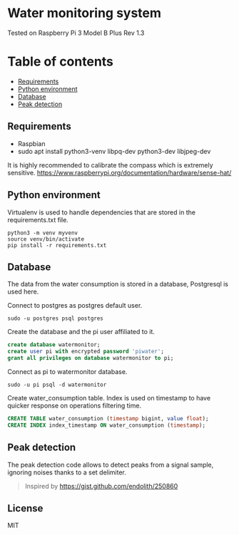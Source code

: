 # Water monitoring system

Tested on Raspberry Pi 3 Model B Plus Rev 1.3

# Table of contents

* [Requirements](#requirements) 
* [Python environment](#python-environment)
* [Database](#database)
* [Peak detection](#peak-detection)

## Requirements

  - Raspbian
  - sudo apt install python3-venv libpq-dev python3-dev libjpeg-dev
 
It is highly recommended to calibrate the compass which is extremely sensitive.
https://www.raspberrypi.org/documentation/hardware/sense-hat/

## Python environment

Virtualenv is used to handle dependencies that are stored in the requirements.txt file.

```ssh
python3 -m venv myvenv
source venv/bin/activate
pip install -r requirements.txt
```

## Database

The data from the water consumption is stored in a database, Postgresql is used here.

Connect to postgres as postgres default user.
```ssh
sudo -u postgres psql postgres
```
Create the database and the pi user affiliated to it.
```sql
create database watermonitor;
create user pi with encrypted password 'piwater';
grant all privileges on database watermonitor to pi;
```
Connect as pi to watermonitor database.
```ssh
sudo -u pi psql -d watermonitor
```
Create water_consumption table. Index is used on timestamp to have quicker response on operations filtering time.
```sql
CREATE TABLE water_consumption (timestamp bigint, value float);
CREATE INDEX index_timestamp ON water_consumption (timestamp);
```

## Peak detection

The peak detection code allows to detect peaks from a signal sample, ignoring noises thanks to a set delimiter.

> Inspired by https://gist.github.com/endolith/250860

License
----

MIT
